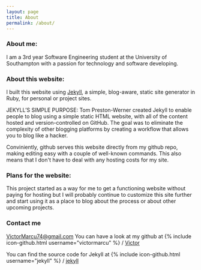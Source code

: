 ```yaml
---
layout: page
title: About
permalink: /about/
---
```


### About me:
I am a 3rd year Software Engineering student at the University of Southampton with a passion for technology and software developing.


### About this website:
I built this website using [Jekyll](http://jekyllrb.com/), a simple, blog-aware, static site generator in Ruby, for personal or project sites.

JEKYLL’S SIMPLE PURPOSE:
Tom Preston-Werner created Jekyll to enable people to blog using a simple static HTML website, with all of the content hosted 
and version-controlled on GitHub. The goal was to eliminate the complexity of other blogging platforms by creating a workflow
that allows you to blog like a hacker.

Conviniently, github serves this website directly from my github repo, making editing easy with a couple of well-known commands.
This also means that I don't have to deal with any hosting costs for my site.

### Plans for the website:
This project started as a way for me to get a functioning website without paying for hosting but I will probably continue to customize this site further and start using it as a place to blog about the process or about other upcoming projects.



### Contact me
[VictorMarcu74@gmail.com](mailto:victormarcu74@google.com)
You can have a look at my github at 
{% include icon-github.html username="victormarcu" %} /
[Victor](https://github.com/victormarcu)

You can find the source code for Jekyll at
{% include icon-github.html username="jekyll" %} /
[jekyll](https://github.com/jekyll/jekyll)
